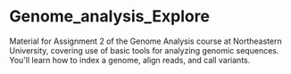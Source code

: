 # Genome_analysis_Explore
Material for Assignment 2 of the Genome Analysis course at Northeastern University, covering use of basic tools for analyzing genomic sequences. You'll learn how to index a genome, align reads, and call variants.

